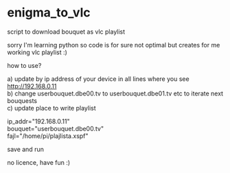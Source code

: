 # enigma_to_vlc

script to download bouquet as vlc playlist

sorry I'm learning python so code is for sure not optimal but creates for me working vlc playlist :)

how to use?

a) update by ip address of your device in all lines where you see http://192.168.0.11<br/>
b) change userbouquet.dbe00.tv to userbouquet.dbe01.tv etc to iterate next bouquests<br/>
c) update place to write playlist<br/>

ip_addr="192.168.0.11"<br/>
bouquet="userbouquet.dbe00.tv"<br/>
fajl="/home/pi/plajlista.xspf"<br/>

save and run

no licence, have fun :)
